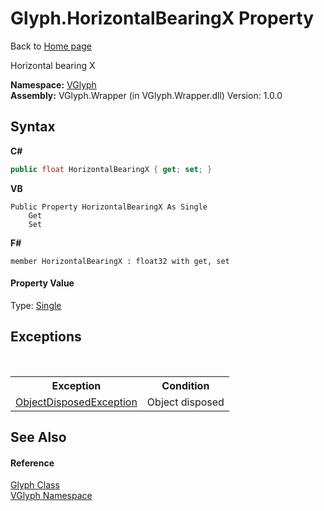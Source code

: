 # Glyph.HorizontalBearingX Property 
Back to <a href="Home.md">Home page</a> 

Horizontal bearing X

**Namespace:**&nbsp;<a href="N_VGlyph.md">VGlyph</a><br />**Assembly:**&nbsp;VGlyph.Wrapper (in VGlyph.Wrapper.dll) Version: 1.0.0

## Syntax

**C#**<br />
``` C#
public float HorizontalBearingX { get; set; }
```

**VB**<br />
``` VB
Public Property HorizontalBearingX As Single
	Get
	Set
```

**F#**<br />
``` F#
member HorizontalBearingX : float32 with get, set

```


#### Property Value
Type: <a href="http://msdn2.microsoft.com/en-us/library/3www918f" target="_blank">Single</a>

## Exceptions
&nbsp;<table><tr><th>Exception</th><th>Condition</th></tr><tr><td><a href="http://msdn2.microsoft.com/en-us/library/y31w16ca" target="_blank">ObjectDisposedException</a></td><td>Object disposed</td></tr></table>

## See Also


#### Reference
<a href="T_VGlyph_Glyph.md">Glyph Class</a><br /><a href="N_VGlyph.md">VGlyph Namespace</a><br />